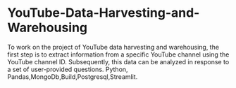 # YouTube-Data-Harvesting-and-Warehousing
To work on the project of YouTube data harvesting and warehousing, the first step is to extract information from a specific YouTube channel using the YouTube channel ID. Subsequently, this data can be analyzed in response to a set of user-provided questions. Python, Pandas,MongoDb,Build,Postgresql,Streamlit.
